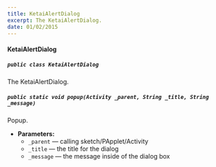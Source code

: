 ```yaml
---
title: KetaiAlertDialog
excerpt: The KetaiAlertDialog.
date: 01/02/2015
---
```

#### KetaiAlertDialog

##### `public class KetaiAlertDialog`

The KetaiAlertDialog.

##### `public static void popup(Activity _parent, String _title, String _message)`

Popup.

 * **Parameters:**
   * `_parent` — calling sketch/PApplet/Activity
   * `_title` — the title for the dialog
   * `_message` — the message inside of the dialog box
